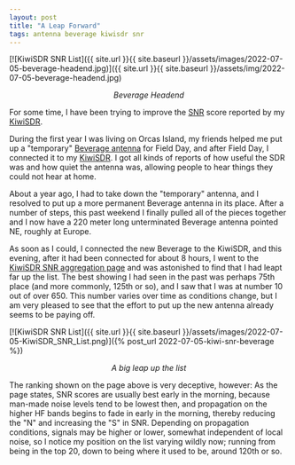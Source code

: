 ```yaml
---
layout: post
title: "A Leap Forward"
tags: antenna beverage kiwisdr snr
---
```


[![KiwiSDR SNR List]({{ site.url }}{{ site.baseurl }}/assets/images/2022-07-05-beverage-headend.jpg)]({{ site.url }}{{ site.baseurl }}/assets/img/2022-07-05-beverage-headend.jpg)

*<center>Beverage Headend</center>*

For some time, I have been trying to improve the
[SNR](https://en.wikipedia.org/wiki/Signal-to-noise_ratio) score
reported by my [KiwiSDR](https://kiwisdr.gadallah.net:8073).

During the first year I was living on Orcas Island, my friends helped
me put up a "temporary" [Beverage
antenna](https://en.wikipedia.org/wiki/Beverage_antenna) for Field
Day, and after Field Day, I connected it to my
[KiwiSDR](http://kiwisdr.com/). I got all kinds of reports of how
useful the SDR was and how quiet the antenna was, allowing people to
hear things they could not hear at home.

About a year ago, I had to take down the "temporary" antenna, and I
resolved to put up a more permanent Beverage antenna in its
place. After a number of steps, this past weekend I finally pulled all
of the pieces together and I now have a 220 meter long unterminated
Beverage antenna pointed NE, roughly at Europe.

As soon as I could, I connected the new Beverage to the KiwiSDR, and
this evening, after it had been connected for about 8 hours, I went to
the [KiwiSDR SNR aggregation page](http://rx.linkfanel.net/snr.html)
and was astonished to find that I had leapt far up the list. The best
showing I had seen in the past was perhaps 75th place (and more
commonly, 125th or so), and I saw that I was at number 10 out of
over 650. This number varies over time as conditions change, but I am
very pleased to see that the effort to put up the new antenna already
seems to be paying off.

[![KiwiSDR SNR List]({{ site.url }}{{ site.baseurl }}/assets/images/2022-07-05-KiwiSDR_SNR_List.png)]({% post_url 2022-07-05-kiwi-snr-beverage %})

*<center>A big leap up the list</center>*

The ranking shown on the page above is very deceptive, however: As the
page states, SNR scores are usually best early in the morning, because
man-made noise levels tend to be lowest then, and propagation on the
higher HF bands begins to fade in early in the morning, thereby
reducing the "N" and increasing the "S" in SNR. Depending on
propagation conditions, signals may be higher or lower, somewhat
independent of local noise, so I notice my position on the list
varying wildly now; running from being in the top 20, down to being
where it used to be, around 120th or so.
